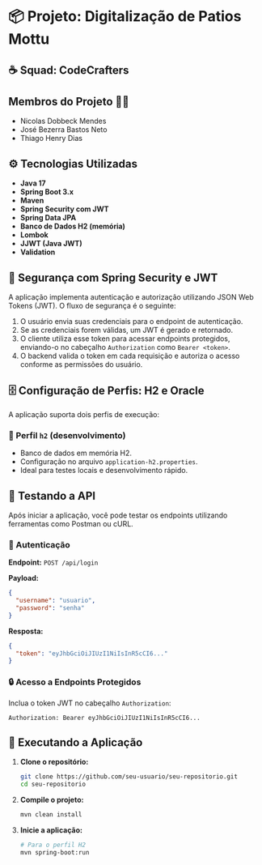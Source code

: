 # 📦 Projeto: Digitalização de Patios Mottu
## ☕ Squad: CodeCrafters
## Membros do Projeto 👨‍💻

- Nicolas Dobbeck Mendes  
- José Bezerra Bastos Neto  
- Thiago Henry Dias

## ⚙️ Tecnologias Utilizadas

- **Java 17**
- **Spring Boot 3.x**
- **Maven**
- **Spring Security com JWT**
- **Spring Data JPA**
- **Banco de Dados H2 (memória)**
- **Lombok**
- **JJWT (Java JWT)**
- **Validation**

## 🔐 Segurança com Spring Security e JWT

A aplicação implementa autenticação e autorização utilizando JSON Web Tokens (JWT). O fluxo de segurança é o seguinte:

1. O usuário envia suas credenciais para o endpoint de autenticação.
2. Se as credenciais forem válidas, um JWT é gerado e retornado.
3. O cliente utiliza esse token para acessar endpoints protegidos, enviando-o no cabeçalho `Authorization` como `Bearer <token>`.
4. O backend valida o token em cada requisição e autoriza o acesso conforme as permissões do usuário.

## 🗄️ Configuração de Perfis: H2 e Oracle

A aplicação suporta dois perfis de execução:

### 🔹 Perfil `h2` (desenvolvimento)

- Banco de dados em memória H2.
- Configuração no arquivo `application-h2.properties`.
- Ideal para testes locais e desenvolvimento rápido.




## 🧪 Testando a API

Após iniciar a aplicação, você pode testar os endpoints utilizando ferramentas como Postman ou cURL.

### 🔐 Autenticação

**Endpoint:** `POST /api/login`

**Payload:**

```json
{
  "username": "usuario",
  "password": "senha"
}
```

**Resposta:**

```json
{
  "token": "eyJhbGciOiJIUzI1NiIsInR5cCI6..."
}
```

### 🔒 Acesso a Endpoints Protegidos

Inclua o token JWT no cabeçalho `Authorization`:

```
Authorization: Bearer eyJhbGciOiJIUzI1NiIsInR5cCI6...
```


## 🚀 Executando a Aplicação

1. **Clone o repositório:**

   ```bash
   git clone https://github.com/seu-usuario/seu-repositorio.git
   cd seu-repositorio
   ```

2. **Compile o projeto:**

   ```bash
   mvn clean install
   ```

3. **Inicie a aplicação:**

   ```bash
   # Para o perfil H2
   mvn spring-boot:run
   ```
